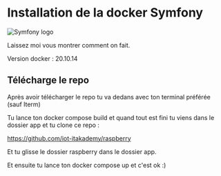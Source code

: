 # Installation de la docker Symfony

![Symfony logo](https://blog.rafalmuszynski.pl/assets/images/posts/2018-02-12-how-to-configure-docker-for-symfony-4-applications.png)


Laissez moi vous montrer comment on fait.

Version docker : 20.10.14

## Télécharge le repo

Après avoir télécharger le repo tu va dedans avec ton terminal préférée (sauf Iterm) 

Tu lance ton docker compose build et quand tout est fini tu viens dans le dossier app et tu clone ce repo : 

https://github.com/iot-itakademy/raspberry

Et tu glisse le dossier raspberry dans le dossier app.

Et ensuite tu lance ton docker compose up et c'est ok :) 

